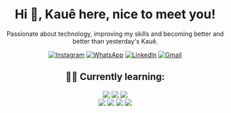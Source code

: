 <div align='center'>
<h1>Hi 🙏, Kauê here, nice to meet you!</h1>

<p>Passionate about technology, improving my skills and becoming better and better than yesterday's Kauê.</p>

[![Instagram](https://img.shields.io/badge/Instagram-E4405F?style=for-the-badge&logo=instagram&logoColor=white)](https://instagram.com/k.a.ue)
[![WhatsApp](https://img.shields.io/badge/WhatsApp-25D366?style=for-the-badge&logo=whatsapp&logoColor=white)](https://wa.me/557799434338)
[![LinkedIn](https://img.shields.io/badge/LinkedIn-0077B5?style=for-the-badge&logo=linkedin&logoColor=white)](https://linkedin.com/in/kauehenrick)
[![Gmail](https://img.shields.io/badge/Gmail-D14836?style=for-the-badge&logo=gmail&logoColor=white)](mailto:kauek78942@gmail.com)
</div>

<h2 align="center">👨‍💻 Currently learning:</h2>

<div align="center" valign="top">
<img align="center" src="https://img.shields.io/badge/HTML5-E34F26?style=for-the-badge&logo=html5&logoColor=white" /> 
<img align="center" src="https://img.shields.io/badge/CSS3-1572B6?style=for-the-badge&logo=css3&logoColor=white" /> 
<img align="center" src="https://img.shields.io/badge/JavaScript-323330?style=for-the-badge&logo=javascript&logoColor=F7DF1E" />
</div>
<div align="center" valign="top">
<img align="center" src="https://img.shields.io/badge/React-20232A?style=for-the-badge&logo=react&logoColor=61DAFB" /> 
<img align="center" src="https://img.shields.io/badge/C-00599C?style=for-the-badge&logo=c&logoColor=white" /> 
<img align="center" src="https://img.shields.io/badge/Python-FFD43B?style=for-the-badge&logo=python&logoColor=blue" /> 
<img align="center" src="https://img.shields.io/badge/TypeScript-007ACC?style=for-the-badge&logo=typescript&logoColor=white" />
</div>
